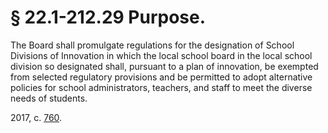 # § 22.1-212.29 Purpose.

<p>The Board shall promulgate regulations for the designation of School Divisions of Innovation in which the local school board in the local school division so designated shall, pursuant to a plan of innovation, be exempted from selected regulatory provisions and be permitted to adopt alternative policies for school administrators, teachers, and staff to meet the diverse needs of students.</p><p>2017, c. <a href='http://lis.virginia.gov/cgi-bin/legp604.exe?171+ful+CHAP0760'>760</a>.</p>